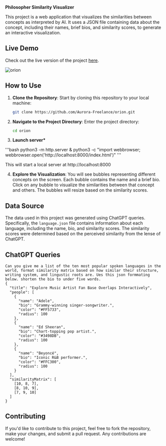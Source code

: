 **Philosopher Similarity Visualizer**

This project is a web application that visualizes the similarities between concepts as interpreted by AI. It uses a JSON file containing data about the concept, including their names, brief bios, and similarity scores, to generate an interactive visualization.

## Live Demo

Check out the live version of the project [here](https://aurora-freelance.github.io/orion/).

![orion](https://aurora-freelance.github.io/orion/demo2.png)

## How to Use

1. **Clone the Repository**: Start by cloning this repository to your local machine:

   ```bash
   git clone https://github.com/Aurora-Freelance/orion.git
   ```

2. **Navigate to the Project Directory**: Enter the project directory:

   ```bash
   cd orion
   ```

3. **Launch server\***

'''bash
python3 -m http.server & python3 -c "import webbrowser; webbrowser.open('http://localhost:8000/index.html')"
'''

This will start a local server at http://localhost:8000

4. **Explore the Visualization**: You will see bubbles representing different concepts on the screen. Each bubble contains the name and a brief bio. Click on any bubble to visualize the similarities between that concept and others. The bubbles will resize based on the similarity scores.

## Data Source

The data used in this project was generated using ChatGPT queries. Specifically, the `language.json` file contains information about each language, including the name, bio, and similarity scores. The similarity scores were determined based on the perceived similarity from the lense of ChatGPT.

## ChatGPT Queries

```
Can you give me a list of the ten most popular spoken languages in the world, format similarity matrix based on how similar their structure, writing system, and lingustic roots are. Ues this json formmating below. shorten the bio to under five words.
{
  "title": "Explore Music Artist Fan Base Overlaps Interactively",
  "people": [
    {
      "name": "Adele",
      "bio": "Grammy-winning singer-songwriter.",
      "color": "#FF5733",
      "radius": 100
    },
    {
      "name": "Ed Sheeran",
      "bio": "Chart-topping pop artist.",
      "color": "#3498DB",
      "radius": 100
    },
    {
      "name": "Beyoncé",
      "bio": "Iconic R&B performer.",
      "color": "#FFC300",
      "radius": 100
    }
  ],
  "similarityMatrix": [
    [10, 8, 7],
    [8, 10, 9],
    [7, 9, 10]
  ]
}

```

## Contributing

If you'd like to contribute to this project, feel free to fork the repository, make your changes, and submit a pull request. Any contributions are welcome!
